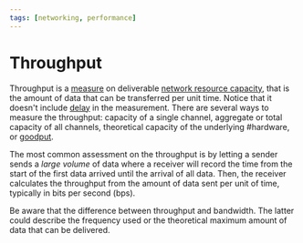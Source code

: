 ```yaml
---
tags: [networking, performance]
---
```


# Throughput

Throughput is a [measure](202304111951.md) on deliverable [network resource capacity](202304191208.md),
that is the amount of data that can be transferred per unit time. Notice that it
doesn't include [delay](202304111955.md) in the measurement. There are several
ways to measure the throughput: capacity of a single channel, aggregate or total
capacity of all channels, theoretical capacity of the underlying #hardware, or
[goodput](202304191204.md).

The most common assessment on the throughput is by letting a sender sends a
*large volume* of data where a receiver will record the time from the start of
the first data arrived until the arrival of all data. Then, the receiver
calculates the throughput from the amount of data sent per unit of time,
typically in bits per second (bps).

Be aware that the difference between throughput and bandwidth. The latter could
describe the frequency used or the theoretical maximum amount of data that can
be delivered.

